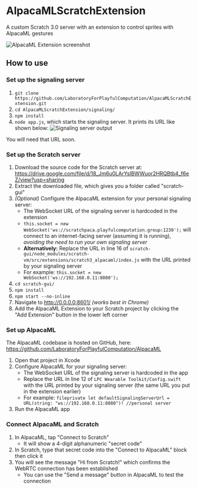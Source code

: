 # AlpacaMLScratchExtension
A custom Scratch 3.0 server with an extension to control sprites with AlpacaML gestures

![AlpacaML Extension screenshot](https://i.ibb.co/P10xpZk/Screen-Shot-2019-10-30-at-3-46-08-PM.png)

## How to use

### Set up the signaling server
1. `git clone https://github.com/LaboratoryForPlayfulComputation/AlpacaMLScratchExtension.git`
2. `cd AlpacaMLScratchExtension/signaling/`
3. `npm install`
4. `node app.js`, which starts the signaling server. It prints its URL like shown below:
![Signaling server output](https://i.ibb.co/Qk7tJXR/signaling-Server-Output.png)

You will need that URL soon.

### Set up the Scratch server
1. Download the source code for the Scratch server at: https://drive.google.com/file/d/18_Jm6u0LArYsIBWWuor2HRQBtb4_f6eZ/view?usp=sharing
2. Extract the downloaded file, which gives you a folder called "scratch-gui"
3. _(Optional)_ Configure the AlpacaML extension for your personal signaling server:
   - The WebSocket URL of the signaling server is hardcoded in the extension
   - `this.socket = new WebSocket('ws://scratchpaca.playfulcomputation.group:1230');` will connect to an internet-facing server (assuming it is running), _avoiding the need to run your own signaling server_
   - **Alternatively:** Replace the URL in line 16 of `scratch-gui/node_modules/scratch-vm/src/extensions/scratch3_alpacaml/index.js` with the URL printed by your signaling server
   - For example: `this.socket = new WebSocket('ws://192.168.0.11:8080');`
4. `cd scratch-gui/`
5. `npm install`
6. `npm start --no-inline`
7. Navigate to http://0.0.0.0:8601/ *(works best in Chrome)*
8. Add the AlpacaML Extension to your Scratch project by clicking the "Add Extension" button in the lower left corner

### Set up AlpacaML
The AlpacaML codebase is hosted on GitHub, here: https://github.com/LaboratoryForPlayfulComputation/AlpacaML

1. Open that project in Xcode
2. Configure AlpacaML for your signaling server:
   - The WebSocket URL of the signaling server is hardcoded in the app
   - Replace the URL in line 12 of `LPC Wearable Toolkit/Config.swift` with the URL printed by your signaling server (the same URL you put in the extension earlier)
   - For example: `fileprivate let defaultSignalingServerUrl = URL(string: "ws://192.168.0.11:8080")! //personal server`
3. Run the AlpacaML app

### Connect AlpacaML and Scratch
1. In AlpacaML, tap "Connect to Scratch" 
   - It will show a 4-digit alphanumeric "secret code"
2. In Scratch, type that secret code into the "Connect to AlpacaML" block then click it
3. You will see the message "Hi from Scratch!" which confirms the WebRTC connection has been established
   - You can use the "Send a message" button in AlpacaML to test the connection


